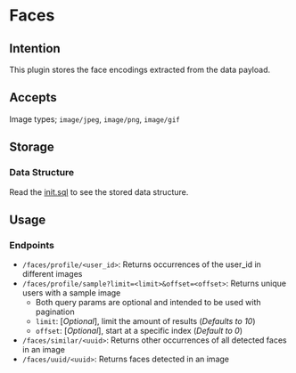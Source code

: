 # Faces

## Intention
This plugin stores the face encodings extracted from the data payload.


## Accepts
Image types; `image/jpeg`, `image/png`, `image/gif`


## Storage
### Data Structure
Read the [init.sql](scripts/init.sql) to see the stored data structure.


## Usage
### Endpoints
* `/faces/profile/<user_id>`: Returns occurrences of the user_id in different images
* `/faces/profile/sample?limit=<limit>&offset=<offset>`: Returns unique users with a sample image
  * Both query params are optional and intended to be used with pagination
  * `limit`: [_Optional_], limit the amount of results (*Defaults to 10*)
  * `offset`: [_Optional_], start at a specific index (*Default to 0*)
* `/faces/similar/<uuid>`: Returns other occurrences of all detected faces in an image
* `/faces/uuid/<uuid>`: Returns faces detected in an image
